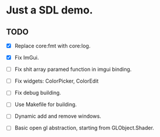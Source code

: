 # Just a SDL demo.


## TODO

- [x] Replace core:fmt with core:log.
- [x] Fix ImGui.
- [ ] Fix shit array paramed function in imgui binding.
- [ ] Fix widgets: ColorPicker, ColorEdit
- [ ] Fix debug building.
- [ ] Use Makefile for building.

- [ ] Dynamic add and remove windows.
- [ ] Basic open gl abstraction, starting from GLObject.Shader.